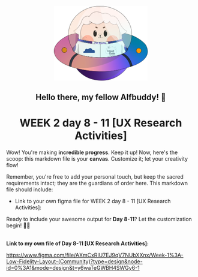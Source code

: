 <p align=center>
<img width="250px" src="../../assets/alf/alf-ufo.png"> <br/>
</p>

#### <h2 align=center>  Hello there, my fellow Alfbuddy! 💖  </h2>

**<h1 align=center> WEEK 2 day 8 - 11 [UX Research Activities]**<br/></h1>


Wow! You're making **incredible progress**. Keep it up! Now, here's the scoop: this markdown file is your **canvas**. Customize it; let your creativity flow!

Remember, you're free to add your personal touch, but keep the sacred requirements intact; they are the guardians of order here. This markdown file should include:
- Link to your own figma file for WEEK 2 day 8 - 11 [UX Research Activities]:


Ready to include your awesome output for **Day 8-11**? Let the customization begin! 🚀✨

<br/>**Link to my own file of **Day 8-11 [UX Research Activities]:****

https://www.figma.com/file/AXmCxRIU7EJ9qV7NUbXXnx/Week-1%3A-Low-Fidelity-Layout-(Community)?type=design&node-id=0%3A1&mode=design&t=y6waTeGWBH4SWGy6-1


<!-- You may now delete and modify the content of this file -->